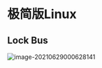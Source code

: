 # 极简版Linux


## Lock Bus

![image-20210629000628141](https://tva1.sinaimg.cn/large/008i3skNly1gryfhd6mdjj313e0u00z1.jpg)
